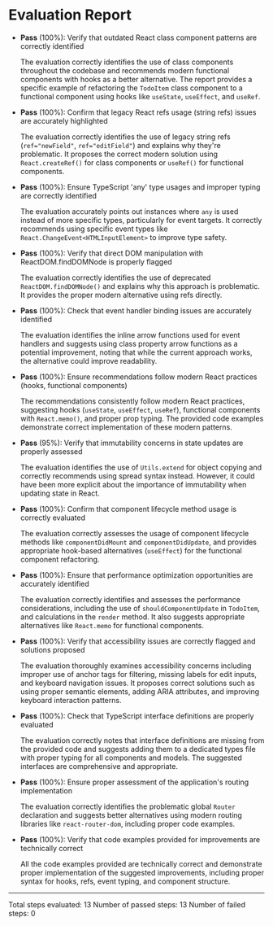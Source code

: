 # Evaluation Report

- **Pass** (100%): Verify that outdated React class component patterns are correctly identified

    The evaluation correctly identifies the use of class components throughout the codebase and recommends modern functional components with hooks as a better alternative. The report provides a specific example of refactoring the `TodoItem` class component to a functional component using hooks like `useState`, `useEffect`, and `useRef`.

- **Pass** (100%): Confirm that legacy React refs usage (string refs) issues are accurately highlighted

    The evaluation correctly identifies the use of legacy string refs (`ref="newField"`, `ref="editField"`) and explains why they're problematic. It proposes the correct modern solution using `React.createRef()` for class components or `useRef()` for functional components.

- **Pass** (100%): Ensure TypeScript 'any' type usages and improper typing are correctly identified

    The evaluation accurately points out instances where `any` is used instead of more specific types, particularly for event targets. It correctly recommends using specific event types like `React.ChangeEvent<HTMLInputElement>` to improve type safety.

- **Pass** (100%): Verify that direct DOM manipulation with ReactDOM.findDOMNode is properly flagged

    The evaluation correctly identifies the use of deprecated `ReactDOM.findDOMNode()` and explains why this approach is problematic. It provides the proper modern alternative using refs directly.

- **Pass** (100%): Check that event handler binding issues are accurately identified

    The evaluation identifies the inline arrow functions used for event handlers and suggests using class property arrow functions as a potential improvement, noting that while the current approach works, the alternative could improve readability.

- **Pass** (100%): Ensure recommendations follow modern React practices (hooks, functional components)

    The recommendations consistently follow modern React practices, suggesting hooks (`useState`, `useEffect`, `useRef`), functional components with `React.memo()`, and proper prop typing. The provided code examples demonstrate correct implementation of these modern patterns.

- **Pass** (95%): Verify that immutability concerns in state updates are properly assessed

    The evaluation identifies the use of `Utils.extend` for object copying and correctly recommends using spread syntax instead. However, it could have been more explicit about the importance of immutability when updating state in React.

- **Pass** (100%): Confirm that component lifecycle method usage is correctly evaluated

    The evaluation correctly assesses the usage of component lifecycle methods like `componentDidMount` and `componentDidUpdate`, and provides appropriate hook-based alternatives (`useEffect`) for the functional component refactoring.

- **Pass** (100%): Ensure that performance optimization opportunities are accurately identified

    The evaluation correctly identifies and assesses the performance considerations, including the use of `shouldComponentUpdate` in `TodoItem`, and calculations in the `render` method. It also suggests appropriate alternatives like `React.memo` for functional components.

- **Pass** (100%): Verify that accessibility issues are correctly flagged and solutions proposed

    The evaluation thoroughly examines accessibility concerns including improper use of anchor tags for filtering, missing labels for edit inputs, and keyboard navigation issues. It proposes correct solutions such as using proper semantic elements, adding ARIA attributes, and improving keyboard interaction patterns.

- **Pass** (100%): Check that TypeScript interface definitions are properly evaluated

    The evaluation correctly notes that interface definitions are missing from the provided code and suggests adding them to a dedicated types file with proper typing for all components and models. The suggested interfaces are comprehensive and appropriate.

- **Pass** (100%): Ensure proper assessment of the application's routing implementation

    The evaluation correctly identifies the problematic global `Router` declaration and suggests better alternatives using modern routing libraries like `react-router-dom`, including proper code examples.

- **Pass** (100%): Verify that code examples provided for improvements are technically correct

    All the code examples provided are technically correct and demonstrate proper implementation of the suggested improvements, including proper syntax for hooks, refs, event typing, and component structure.

---

Total steps evaluated: 13
Number of passed steps: 13
Number of failed steps: 0